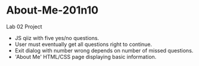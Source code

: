 # About-Me-201n10
Lab 02 Project

<ul>
<Li>JS qiiz with five yes/no questions.</li>
<Li>User must eventually get all questions right to continue.</li>
<Li>Exit dialog with number wrong depends on number of missed questions.</li>
<Li>'About Me' HTML/CSS page displaying basic information.</li>
</ul>